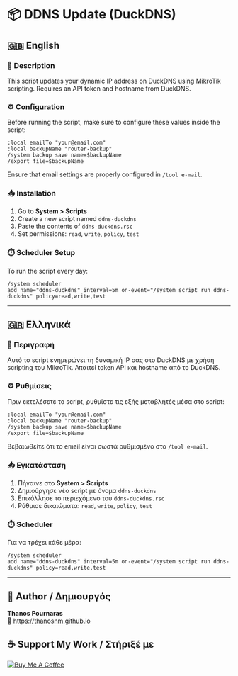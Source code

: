 # 📦 DDNS Update (DuckDNS)

## 🇬🇧 English

### 📝 Description

This script updates your dynamic IP address on DuckDNS using MikroTik scripting. Requires an API token and hostname from DuckDNS.

### ⚙️ Configuration

Before running the script, make sure to configure these values inside the script:

```rsc
:local emailTo "your@email.com"
:local backupName "router-backup"
/system backup save name=$backupName
/export file=$backupName
```

Ensure that email settings are properly configured in `/tool e-mail`.

### 📥 Installation

1. Go to **System > Scripts**
2. Create a new script named `ddns-duckdns`
3. Paste the contents of `ddns-duckdns.rsc`
4. Set permissions: `read`, `write`, `policy`, `test`

### ⏱️ Scheduler Setup

To run the script every day:

```rsc
/system scheduler
add name="ddns-duckdns" interval=5m on-event="/system script run ddns-duckdns" policy=read,write,test
```

---

## 🇬🇷 Ελληνικά

### 📝 Περιγραφή

Αυτό το script ενημερώνει τη δυναμική IP σας στο DuckDNS με χρήση scripting του MikroTik. Απαιτεί token API και hostname από το DuckDNS.

### ⚙️ Ρυθμίσεις

Πριν εκτελέσετε το script, ρυθμίστε τις εξής μεταβλητές μέσα στο script:

```rsc
:local emailTo "your@email.com"
:local backupName "router-backup"
/system backup save name=$backupName
/export file=$backupName
```

Βεβαιωθείτε ότι το email είναι σωστά ρυθμισμένο στο `/tool e-mail`.

### 📥 Εγκατάσταση

1. Πήγαινε στο **System > Scripts**
2. Δημιούργησε νέο script με όνομα `ddns-duckdns`
3. Επικόλλησε το περιεχόμενο του `ddns-duckdns.rsc`
4. Ρύθμισε δικαιώματα: `read`, `write`, `policy`, `test`

### ⏱️ Scheduler

Για να τρέχει κάθε μέρα:

```rsc
/system scheduler
add name="ddns-duckdns" interval=5m on-event="/system script run ddns-duckdns" policy=read,write,test
```

---

## 👤 Author / Δημιουργός

**Thanos Pournaras**  
🔗 https://thanosnm.github.io

## ☕ Support My Work / Στήριξέ με

[![Buy Me A Coffee](https://img.buymeacoffee.com/button-api/?text=Buy%20me%20a%20coffee&emoji=☕&slug=pournarasaa&button_colour=FFDD00&font_colour=000000&font_family=Arial&outline_colour=000000&coffee_colour=ffffff)](https://buymeacoffee.com/pournarasaa)